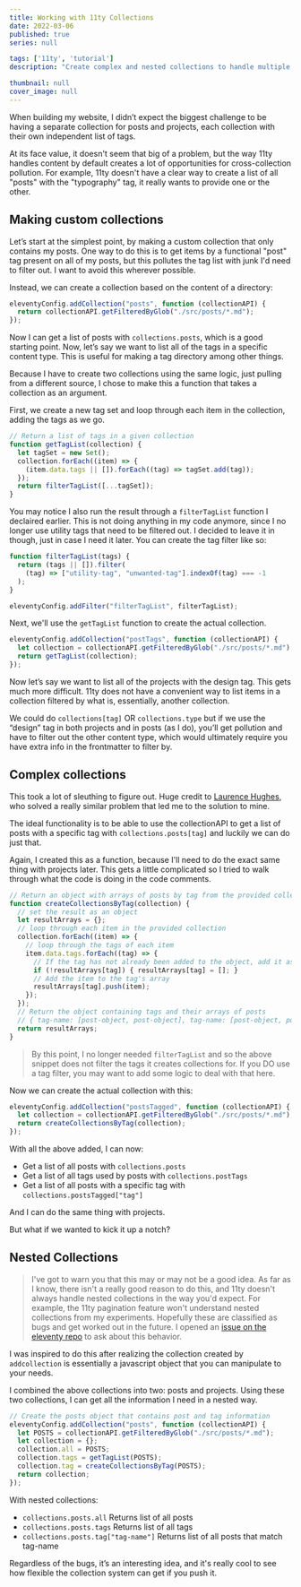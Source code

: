 ```yaml
---
title: Working with 11ty Collections
date: 2022-03-06
published: true
series: null

tags: ['11ty', 'tutorial']
description: "Create complex and nested collections to handle multiple taxonomies in a site built with 11ty"

thumbnail: null
cover_image: null
---
```


When building my website, I didn’t expect the biggest challenge to be having a separate collection for posts and projects, each collection with their own independent list of tags.

At its face value, it doesn't seem that big of a problem, but the way 11ty handles content by default creates a lot of opportunities for cross-collection pollution. For example, 11ty doesn't have a clear way to create a list of all "posts" with the "typography" tag, it really wants to provide one or the other.

## Making custom collections

Let’s start at the simplest point, by making a custom collection that only contains my posts. One way to do this is to get items by a functional "post" tag present on all of my posts, but this pollutes the tag list with junk I'd need to filter out. I want to avoid this wherever possible.

Instead, we can create a collection based on the content of a directory:

```js
eleventyConfig.addCollection("posts", function (collectionAPI) {
  return collectionAPI.getFilteredByGlob("./src/posts/*.md");
});
```

Now I can get a list of posts with `collections.posts`, which is a good starting point. Now, let’s say we want to list all of the tags in a specific content type. This is useful for making a tag directory among other things.

Because I have to create two collections using the same logic, just pulling from a different source, I chose to make this a function that takes a collection as an argument.

First, we create a new tag set and loop through each item in the collection, adding the tags as we go.

```js
// Return a list of tags in a given collection
function getTagList(collection) {
  let tagSet = new Set();
  collection.forEach((item) => {
    (item.data.tags || []).forEach((tag) => tagSet.add(tag));
  });
  return filterTagList([...tagSet]);
}
```

You may notice I also run the result through a `filterTagList` function I declaired earlier. This is not doing anything in my code anymore, since I no longer use utility tags that need to be filtered out. I decided to leave it in though, just in case I need it later. You can create the tag filter like so:

```js
function filterTagList(tags) {
  return (tags || []).filter(
    (tag) => ["utility-tag", "unwanted-tag"].indexOf(tag) === -1
  );
}

eleventyConfig.addFilter("filterTagList", filterTagList);
```

Next, we'll use the `getTagList` function to create the actual collection.

```js
eleventyConfig.addCollection("postTags", function (collectionAPI) {
  let collection = collectionAPI.getFilteredByGlob("./src/posts/*.md");
  return getTagList(collection);
});
```

Now let’s say we want to list all of the projects with the design tag. This gets much more difficult. 11ty does not have a convenient way to list items in a collection filtered by what is, essentially, another collection.

We could do `collections[tag]` OR `collections.type` but if we use the “design” tag in both projects and in posts (as I do), you’ll get pollution and have to filter out the other content type, which would ultimately require you have extra info in the frontmatter to filter by.

## Complex collections

This took a lot of sleuthing to figure out. Huge credit to [Laurence Hughes](https://fuzzylogic.me/posts/flexible-tag-like-functionality-for-custom-keys-in-eleventy/), who solved a really similar problem that led me to the solution to mine.

The ideal functionality is to be able to use the collectionAPI to get a list of posts with a specific tag with `collections.posts[tag]` and luckily we can do just that.

Again, I created this as a function, because I'll need to do the exact same thing with projects later. This gets a little complicated so I tried to walk through what the code is doing in the code comments.

```js
// Return an object with arrays of posts by tag from the provided collection
function createCollectionsByTag(collection) {
  // set the result as an object
  let resultArrays = {};
  // loop through each item in the provided collection
  collection.forEach((item) => {
    // loop through the tags of each item
    item.data.tags.forEach((tag) => {
      // If the tag has not already been added to the object, add it as an empty array
      if (!resultArrays[tag]) { resultArrays[tag] = []; }
      // Add the item to the tag's array
      resultArrays[tag].push(item);
    });
  });
  // Return the object containing tags and their arrays of posts
  // { tag-name: [post-object, post-object], tag-name: [post-object, post-object] }
  return resultArrays;
}
```

> By this point, I no longer needed `filterTagList` and so the above snippet does not filter the tags it creates collections for. If you DO use a tag filter, you may want to add some logic to deal with that here.

Now we can create the actual collection with this:

```js
eleventyConfig.addCollection("postsTagged", function (collectionAPI) {
  let collection = collectionAPI.getFilteredByGlob("./src/posts/*.md");
  return createCollectionsByTag(collection);
});
```

With all the above added, I can now:

- Get a list of all posts with `collections.posts`
- Get a list of all tags used by posts with `collections.postTags`
- Get a list of all posts with a specific tag with `collections.postsTagged["tag"]`

And I can do the same thing with projects.

But what if we wanted to kick it up a notch?

## Nested Collections

> I've got to warn you that this may or may not be a good idea. As far as I know, there isn't a really good reason to do this, and 11ty doesn't always handle nested collections in the way you'd expect. For example, the 11ty pagination feature won't understand nested collections from my experiments. Hopefully these are classified as bugs and get worked out in the future. I opened an [issue on the eleventy repo](https://github.com/11ty/eleventy/issues/2266) to ask about this behavior.

I was inspired to do this after realizing the collection created by `addcollection` is essentially a javascript object that you can manipulate to your needs.

I combined the above collections into two: posts and projects. Using these two collections, I can get all the information I need in a nested way.

```js
// Create the posts object that contains post and tag information
eleventyConfig.addCollection("posts", function (collectionAPI) {
  let POSTS = collectionAPI.getFilteredByGlob("./src/posts/*.md");
  let collection = {};
  collection.all = POSTS;
  collection.tags = getTagList(POSTS);
  collection.tag = createCollectionsByTag(POSTS);
  return collection;
});
```

With nested collections:

- `collections.posts.all` Returns list of all posts
- `collections.posts.tags` Returns list of all tags
- `collections.posts.tag["tag-name"]` Returns list of all posts that match tag-name

Regardless of the bugs, it’s an interesting idea, and it's really cool to see how flexible the collection system can get if you push it.
